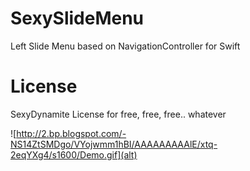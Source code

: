# SexySlideMenu
Left Slide Menu based on NavigationController for Swift


# License

SexyDynamite License for free, free, free.. whatever

![http://2.bp.blogspot.com/-NS14ZtSMDgo/VYojwmm1hBI/AAAAAAAAAlE/xtq-2eqYXg4/s1600/Demo.gif](alt)
